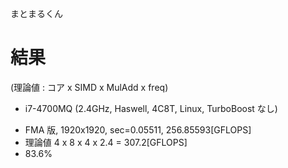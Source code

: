 まとまるくん


# 結果
(理論値 : コア x SIMD x MulAdd x freq)

 * i7-4700MQ (2.4GHz, Haswell, 4C8T, Linux, TurboBoost なし)
  - FMA 版, 1920x1920, sec=0.05511, 256.85593[GFLOPS]
  - 理論値 4 x 8 x 4 x 2.4 = 307.2[GFLOPS]
  - 83.6%
